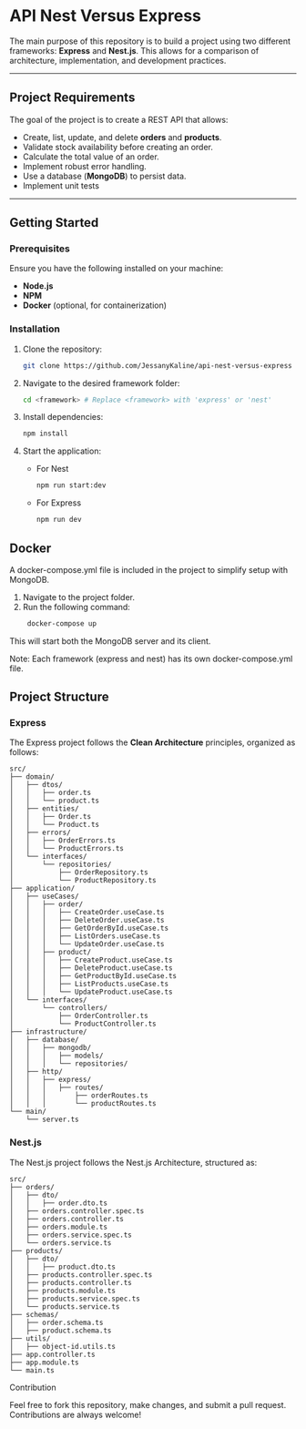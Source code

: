 # API Nest Versus Express

The main purpose of this repository is to build a project using two different frameworks: **Express** and **Nest.js**. This allows for a comparison of architecture, implementation, and development practices.

---

## Project Requirements

The goal of the project is to create a REST API that allows:

- Create, list, update, and delete **orders** and **products**.
- Validate stock availability before creating an order.
- Calculate the total value of an order.
- Implement robust error handling.
- Use a database (**MongoDB**) to persist data.
- Implement unit tests

---

## Getting Started

### Prerequisites

Ensure you have the following installed on your machine:
- **Node.js**
- **NPM**
- **Docker** (optional, for containerization)

### Installation

1. Clone the repository:
   ```bash
   git clone https://github.com/JessanyKaline/api-nest-versus-express

2. Navigate to the desired framework folder:
   ```bash
   cd <framework> # Replace <framework> with 'express' or 'nest'
3. Install dependencies:
   ```bash
   npm install
   ```
4. Start the application:
   
   - For Nest
     ```bash
     npm run start:dev
     ```
   - For Express
     ```bash
     npm run dev
     ```
## Docker
A docker-compose.yml file is included in the project to simplify setup with MongoDB.

1. Navigate to the project folder.
2. Run the following command:
   ```bash
    docker-compose up
This will start both the MongoDB server and its client.

Note: Each framework (express and nest) has its own docker-compose.yml file.

## Project Structure

### Express

The Express project follows the **Clean Architecture** principles, organized as follows:

```plaintext
src/
├── domain/
│   ├── dtos/
│   │   ├── order.ts
│   │   └── product.ts
│   ├── entities/
│   │   ├── Order.ts
│   │   └── Product.ts
│   ├── errors/
│   │   ├── OrderErrors.ts
│   │   └── ProductErrors.ts
│   └── interfaces/
│       └── repositories/
│           ├── OrderRepository.ts
│           └── ProductRepository.ts
├── application/
│   ├── useCases/
│   │   ├── order/
│   │   │   ├── CreateOrder.useCase.ts
│   │   │   ├── DeleteOrder.useCase.ts
│   │   │   ├── GetOrderById.useCase.ts
│   │   │   ├── ListOrders.useCase.ts
│   │   │   └── UpdateOrder.useCase.ts
│   │   ├── product/
│   │   │   ├── CreateProduct.useCase.ts
│   │   │   ├── DeleteProduct.useCase.ts
│   │   │   ├── GetProductById.useCase.ts
│   │   │   ├── ListProducts.useCase.ts
│   │   │   └── UpdateProduct.useCase.ts
│   └── interfaces/
│       └── controllers/
│           ├── OrderController.ts
│           └── ProductController.ts
├── infrastructure/
│   ├── database/
│   │   ├── mongodb/
│   │   │   ├── models/
│   │   │   └── repositories/
│   ├── http/
│   │   ├── express/
│   │   │   ├── routes/
│   │   │       ├── orderRoutes.ts
│   │   │       └── productRoutes.ts
└── main/
    └── server.ts
```

### Nest.js

The Nest.js project follows the Nest.js Architecture, structured as:

```plaintext
src/
├── orders/
│   ├── dto/
│   │   ├── order.dto.ts
│   ├── orders.controller.spec.ts
│   ├── orders.controller.ts
│   ├── orders.module.ts
│   ├── orders.service.spec.ts
│   └── orders.service.ts
├── products/
│   ├── dto/
│   │   ├── product.dto.ts
│   ├── products.controller.spec.ts
│   ├── products.controller.ts
│   ├── products.module.ts
│   ├── products.service.spec.ts
│   └── products.service.ts
├── schemas/
│   ├── order.schema.ts
│   ├── product.schema.ts
├── utils/
│   ├── object-id.utils.ts
├── app.controller.ts
├── app.module.ts
└── main.ts
```

Contribution

Feel free to fork this repository, make changes, and submit a pull request. Contributions are always welcome!




   
